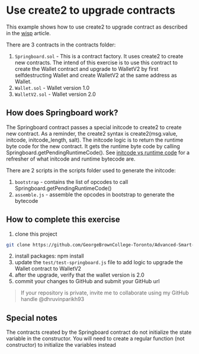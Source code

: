 # Use create2 to upgrade contracts
This example shows how to use create2 to upgrade contract as described in the [wisp](https://blog.ricmoo.com/wisps-the-magical-world-of-create2-5c2177027604) article.

There are 3 contracts in the contracts folder:
1. `Springboard.sol` - This is a contract factory. It uses create2 to create new contracts. The intend of this exercise is to use this contract to create the Wallet contract and upgrade to WalletV2 by first selfdestructing Wallet and create WalletV2 at the same address as Wallet. 
2. `Wallet.sol` - Wallet version 1.0
3. `WalletV2.sol` - Wallet version 2.0

## How does Springboard work?
The Springboard contract passes a special initcode to create2 to create new contract. As a reminder, the create2 syntax is create2(msg.value, initcode, initcode_length, salt).  The initcode logic is to return the runtime byte code for the new contract.  It gets the runtime byte code by calling Springboard.getPendingRuntimeCode(). See [initcode vs runtime code](https://medium.com/authereum/bytecode-and-init-code-and-runtime-code-oh-my-7bcd89065904) for a refresher of what initcode and runtime bytecode are.

There are 2 scripts in the scripts folder used to generate the initcode:
1. `bootstrap` - contains the list of opcodes to call Springboard.getPendingRuntimeCode()
1. `assemble.js` - assemble the opcodes in bootstrap to generate the bytecode


## How to complete this exercise

1. clone this project
```bash
git clone https://github.com/GeorgeBrownCollege-Toronto/Advanced-Smart-Contracts.git ./create2-upgrade && cd ./create2-upgrade && git filter-branch --prune-empty --subdirectory-filter ./notes/state-channel-create2/lab/create2-upgrade HEAD && rm -rf ./.git
```
2. install packages: npm install
3. update the `test/test-springboard.js` file to add logic to upgrade the Wallet contract to WalletV2
4. after the upgrade, verify that the wallet version is 2.0
5. commit your changes to GitHub and submit your GitHub url
>If your repository is private, invite me to collaborate using my GitHub handle @dhruvinparikh93

## Special notes
The contracts created by the Springboard contract do not initialize the state variable in the constructor. You will need to create a regular function (not constructor) to initialize the variables instead
